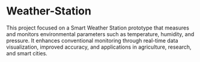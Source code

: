 # Weather-Station
This project focused on a Smart Weather Station prototype that measures and monitors environmental parameters such as temperature, humidity, and pressure. It enhances conventional monitoring through real-time data visualization, improved accuracy, and applications in agriculture, research, and smart cities.

